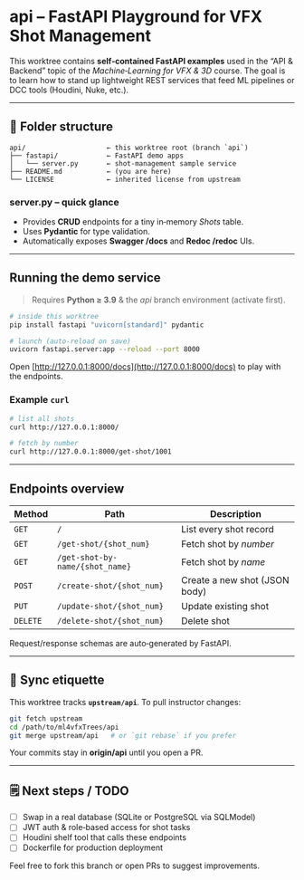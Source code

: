 # api – FastAPI Playground for VFX Shot Management

This worktree contains **self‑contained FastAPI examples** used in the “API & Backend” topic of the *Machine‑Learning for VFX & 3D* course. The goal is to learn how to stand up lightweight REST services that feed ML pipelines or DCC tools (Houdini, Nuke, etc.).

---

## 📂 Folder structure

```text
api/                    ← this worktree root (branch `api`)
├── fastapi/            ← FastAPI demo apps
│   └── server.py       ← shot‑management sample service
├── README.md           ← (you are here)
└── LICENSE             ← inherited license from upstream
```

### server.py – quick glance

* Provides **CRUD** endpoints for a tiny in‑memory *Shots* table.
* Uses **Pydantic** for type validation.
* Automatically exposes **Swagger /docs** and **Redoc /redoc** UIs.

---

## Running the demo service

> Requires **Python ≥ 3.9** & the *api* branch environment (activate first).

```bash
# inside this worktree
pip install fastapi "uvicorn[standard]" pydantic

# launch (auto‑reload on save)
uvicorn fastapi.server:app --reload --port 8000
```

Open [http://127.0.0.1:8000/docs](http://127.0.0.1:8000/docs) to play with the endpoints.

### Example `curl`

```bash
# list all shots
curl http://127.0.0.1:8000/

# fetch by number
curl http://127.0.0.1:8000/get-shot/1001
```

---

## Endpoints overview

| Method   | Path                            | Description                   |
| -------- | ------------------------------- | ----------------------------- |
| `GET`    | `/`                             | List every shot record        |
| `GET`    | `/get-shot/{shot_num}`          | Fetch shot by *number*        |
| `GET`    | `/get-shot-by-name/{shot_name}` | Fetch shot by *name*          |
| `POST`   | `/create-shot/{shot_num}`       | Create a new shot (JSON body) |
| `PUT`    | `/update-shot/{shot_num}`       | Update existing shot          |
| `DELETE` | `/delete-shot/{shot_num}`       | Delete shot                   |

Request/response schemas are auto‑generated by FastAPI.

---

## 🔄 Sync etiquette

This worktree tracks **`upstream/api`**. To pull instructor changes:

```bash
git fetch upstream
cd /path/to/ml4vfxTrees/api
git merge upstream/api   # or `git rebase` if you prefer
```

Your commits stay in **origin/api** until you open a PR.

---

## 🗒️ Next steps / TODO

* [ ] Swap in a real database (SQLite or PostgreSQL via SQLModel)
* [ ] JWT auth & role‑based access for shot tasks
* [ ] Houdini shelf tool that calls these endpoints
* [ ] Dockerfile for production deployment

Feel free to fork this branch or open PRs to suggest improvements.

